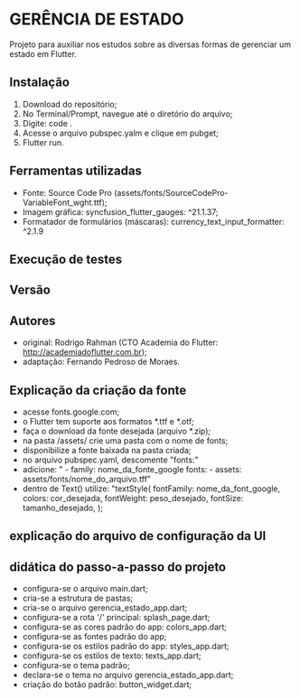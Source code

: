 # GERÊNCIA DE ESTADO

Projeto para auxiliar nos estudos sobre as diversas formas de gerenciar um estado em Flutter.

## Instalação

1) Download do repositório;
2) No Terminal/Prompt, navegue até o diretório do arquivo;
3) Digite: code .
4) Acesse o arquivo pubspec.yalm e clique em pubget;
5) Flutter run.

## Ferramentas utilizadas

- Fonte: Source Code Pro (assets/fonts/SourceCodePro-VariableFont_wght.ttf);
- Imagem gráfica: syncfusion_flutter_gauges: ^21.1.37;
- Formatador de formulários (máscaras): currency_text_input_formatter: ^2.1.9

## Execução de testes

## Versão

## Autores

- original: Rodrigo Rahman (CTO Academia do Flutter: http://academiadoflutter.com.br);
- adaptação: Fernando Pedroso de Moraes.







## Explicação da criação da fonte

- acesse fonts.google.com;
- o Flutter tem suporte aos formatos *.ttf e *.otf;
- faça o download da fonte desejada (arquivo *.zip);
- na pasta /assets/ crie uma pasta com o nome de fonts;
- disponibilize a fonte baixada na pasta criada;
- no arquivo pubspec.yaml, descomente "fonts:"
- adicione: " - family: nome_da_fonte_google
                    fonts:
                        - assets: assets/fonts/nome_do_arquivo.tff"
- dentro de Text() utilize: "textStyle(
                                fontFamily: nome_da_font_google,
                                colors: cor_desejada,
                                fontWeight: peso_desejado,
                                fontSize: tamanho_desejado,
                            );


## explicação do arquivo de configuração da UI





## didática do passo-a-passo do projeto

- configura-se o arquivo main.dart;
- cria-se a estrutura de pastas;
- cria-se o arquivo gerencia_estado_app.dart;
- configura-se a rota '/' principal: splash_page.dart;
- configura-se as cores padrão do app: colors_app.dart;
- configura-se as fontes padrão do app;
- configura-se os estilos padrão do app: styles_app.dart;
- configura-se os estilos de texto: texts_app.dart;
- configura-se o tema padrão;
- declara-se o tema no arquivo gerencia_estado_app.dart;
- criação do botão padrão: button_widget.dart;